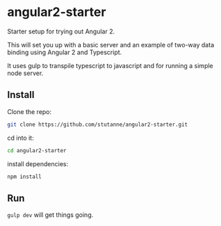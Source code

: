 # angular2-starter
Starter setup for trying out Angular 2.

This will set you up with a basic server and an example of two-way data binding using Angular 2 and Typescript.

It uses gulp to transpile typescript to javascript and for running a simple node server.

## Install
Clone the repo:
 
```bash
git clone https://github.com/stutanne/angular2-starter.git
```

cd into it:
 
```bash
cd angular2-starter
```

install dependencies:

```bash
npm install
```

## Run
`gulp dev` will get things going.
